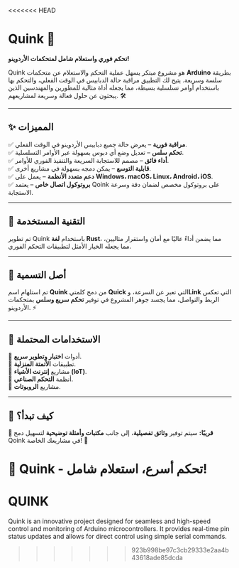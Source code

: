 <<<<<<< HEAD
# Quink 🚀

**تحكم فوري واستعلام شامل لمتحكمات الأردوينو!**

Quink هو مشروع مبتكر يسهل عملية التحكم والاستعلام عن متحكمات **Arduino** بطريقة سلسة وسريعة. يتيح لك التطبيق مراقبة حالة الدبابيس في الوقت الفعلي، والتحكم بها باستخدام أوامر تسلسلية بسيطة، مما يجعله أداة مثالية للمطورين والمهندسين الذين يبحثون عن حلول فعالة وسريعة لمشاريعهم. 🛠️

---

## ✨ المميزات

✅ **مراقبة فورية** – يعرض حالة جميع دبابيس الأردوينو في الوقت الفعلي.  
✅ **تحكم سلس** – تعديل وضع أي دبوس بسهولة عبر الأوامر التسلسلية.  
✅ **أداء فائق** – مصمم للاستجابة السريعة والتنفيذ الفوري للأوامر.  
✅ **قابلية التوسع** – يمكن دمجه بسهولة في مشاريع أخرى.  
✅ **دعم متعدد الأنظمة** – يعمل على **Windows، macOS، Linux، Android، iOS**.  
✅ **بروتوكول اتصال خاص** – يعتمد Qoink على بروتوكول مخصص لضمان دقة وسرعة الاستجابة.

---

## 🔧 التقنية المستخدمة

تم تطوير Quink باستخدام **لغة Rust**، مما يضمن أداءً عاليًا مع أمان واستقرار مثاليين، مما يجعله الخيار الأمثل لتطبيقات التحكم الفوري.

---

## 🧐 أصل التسمية

تم استلهام اسم **Quink** من دمج كلمتي **Quick** التي تعبر عن السرعة، و**Link** التي تعكس الربط والتواصل، مما يجسد جوهر المشروع في توفير **تحكم سريع وسلس** بمتحكمات الأردوينو. ⚡

---

## 🚀 الاستخدامات المحتملة

🔹 أدوات **اختبار وتطوير سريع**.  
🔹 تطبيقات **الأتمتة المنزلية**.  
🔹 مشاريع **إنترنت الأشياء (IoT)**.  
🔹 أنظمة **التحكم الصناعي**.  
🔹 مشاريع **الروبوتات**.

---

## 📌 كيف تبدأ؟

**🚧 قريبًا:** سيتم توفير **وثائق تفصيلية**، إلى جانب **مكتبات وأمثلة توضيحية** لتسهيل دمج Qoink في مشاريعك الخاصة! 🎯

📢 **Quink - تحكم أسرع، استعلام شامل!**
=======
# QUINK
Quink is an innovative project designed for seamless and high-speed control and monitoring of Arduino microcontrollers. It provides real-time pin status updates and allows for direct control using simple serial commands.
>>>>>>> 923b998be97c3cb29333e2aa4b43618ade85dcda
